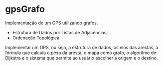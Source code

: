 gpsGrafo
========

Implementação de um GPS utilizando grafos.

* Estrutura de Dados por Listas de Adjacências;
* Ordenação Topológica

Implementar um GPS, ou seja, a estrutura de dados, os elos das arestas, a fórmula que calcula o peso da aresta, o mapa como grafo, o algoritmo de Dijkstra e o sistema que permite ao usuário escolher a origem e o destino.